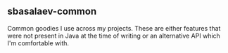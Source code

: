 ## sbasalaev-common

Common goodies I use across my projects. These are either features that were not
present in Java at the time of writing or an alternative API which I'm comfortable with.
